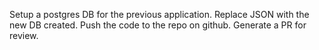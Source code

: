   Setup a postgres DB for the previous application. Replace JSON with the new DB created. Push the code to the repo on github. Generate a PR for review.
  

